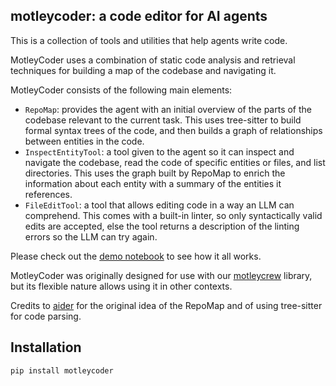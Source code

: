 ## motleycoder: a code editor for AI agents

This is a collection of tools and utilities that help agents write code.

MotleyCoder uses a combination of static code analysis and retrieval techniques for building a map of the codebase and navigating it.

MotleyCoder consists of the following main elements:
- `RepoMap`: provides the agent with an initial overview of the parts of the codebase relevant to the current task. This uses tree-sitter to build formal syntax trees of the code, and then builds a graph of relationships between entities in the code. 
- `InspectEntityTool`: a tool given to the agent so it can inspect and navigate the codebase, read the code of specific entities or files, and list directories. This uses the graph built by RepoMap to enrich the information about each entity with a summary of the entities it references.
- `FileEditTool`: a tool that allows editing code in a way an LLM can comprehend. This comes with a built-in linter, so only syntactically valid edits are accepted, else the tool returns a description of the linting errors so the LLM can try again.

Please check out the [demo notebook](https://github.com/ShoggothAI/motleycoder/blob/main/motleycoder_demo.ipynb) to see how it all works.

MotleyCoder was originally designed for use with our [motleycrew](https://github.com/ShoggothAI/motleycrew) library, but its flexible nature allows using it in other contexts.

Credits to [aider](https://github.com/paul-gauthier/aider) for the original idea of the RepoMap and of using tree-sitter for code parsing.

## Installation

```
pip install motleycoder
```
